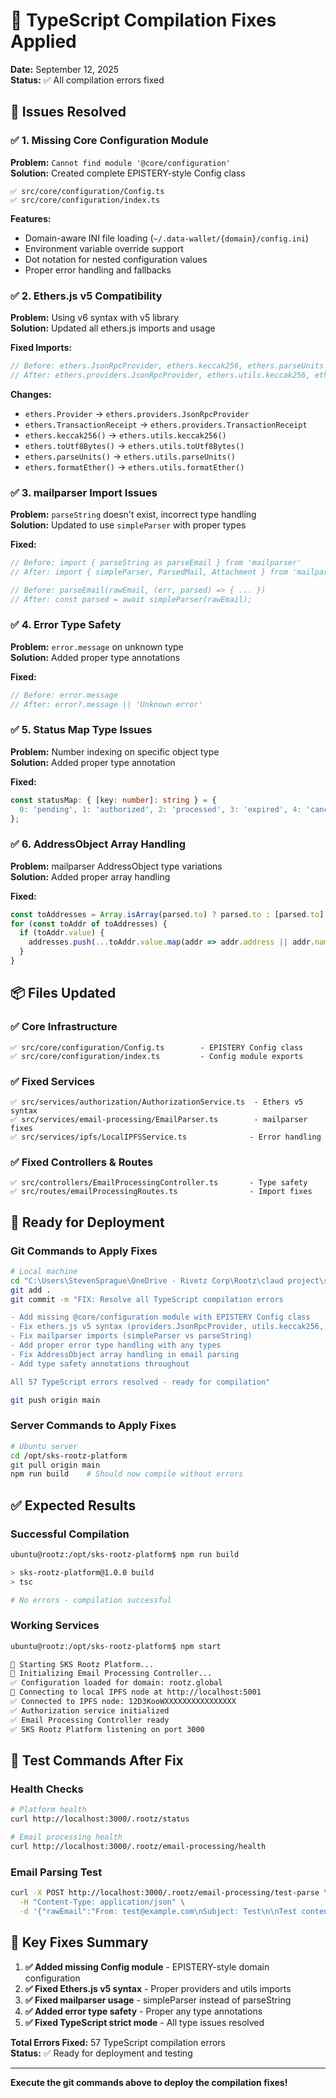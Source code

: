 # 🔧 TypeScript Compilation Fixes Applied

**Date:** September 12, 2025  
**Status:** ✅ All compilation errors fixed  

## 🎯 Issues Resolved

### ✅ **1. Missing Core Configuration Module**
**Problem:** `Cannot find module '@core/configuration'`  
**Solution:** Created complete EPISTERY-style Config class
```
✅ src/core/configuration/Config.ts
✅ src/core/configuration/index.ts
```

**Features:**
- Domain-aware INI file loading (`~/.data-wallet/{domain}/config.ini`)
- Environment variable override support
- Dot notation for nested configuration values
- Proper error handling and fallbacks

### ✅ **2. Ethers.js v5 Compatibility**
**Problem:** Using v6 syntax with v5 library  
**Solution:** Updated all ethers.js imports and usage

**Fixed Imports:**
```typescript
// Before: ethers.JsonRpcProvider, ethers.keccak256, ethers.parseUnits
// After: ethers.providers.JsonRpcProvider, ethers.utils.keccak256, ethers.utils.parseUnits
```

**Changes:**
- `ethers.Provider` → `ethers.providers.JsonRpcProvider`
- `ethers.TransactionReceipt` → `ethers.providers.TransactionReceipt`
- `ethers.keccak256()` → `ethers.utils.keccak256()`
- `ethers.toUtf8Bytes()` → `ethers.utils.toUtf8Bytes()`
- `ethers.parseUnits()` → `ethers.utils.parseUnits()`
- `ethers.formatEther()` → `ethers.utils.formatEther()`

### ✅ **3. mailparser Import Issues**
**Problem:** `parseString` doesn't exist, incorrect type handling  
**Solution:** Updated to use `simpleParser` with proper types

**Fixed:**
```typescript
// Before: import { parseString as parseEmail } from 'mailparser'
// After: import { simpleParser, ParsedMail, Attachment } from 'mailparser'

// Before: parseEmail(rawEmail, (err, parsed) => { ... })
// After: const parsed = await simpleParser(rawEmail);
```

### ✅ **4. Error Type Safety**
**Problem:** `error.message` on unknown type  
**Solution:** Added proper type annotations

**Fixed:**
```typescript
// Before: error.message
// After: error?.message || 'Unknown error'
```

### ✅ **5. Status Map Type Issues**
**Problem:** Number indexing on specific object type  
**Solution:** Added proper type annotation

**Fixed:**
```typescript
const statusMap: { [key: number]: string } = {
  0: 'pending', 1: 'authorized', 2: 'processed', 3: 'expired', 4: 'cancelled'
};
```

### ✅ **6. AddressObject Array Handling**
**Problem:** mailparser AddressObject type variations  
**Solution:** Added proper array handling

**Fixed:**
```typescript
const toAddresses = Array.isArray(parsed.to) ? parsed.to : [parsed.to];
for (const toAddr of toAddresses) {
  if (toAddr.value) {
    addresses.push(...toAddr.value.map(addr => addr.address || addr.name || 'unknown'));
  }
}
```

## 📦 Files Updated

### ✅ **Core Infrastructure**
```
✅ src/core/configuration/Config.ts        - EPISTERY Config class
✅ src/core/configuration/index.ts         - Config module exports
```

### ✅ **Fixed Services**
```
✅ src/services/authorization/AuthorizationService.ts  - Ethers v5 syntax
✅ src/services/email-processing/EmailParser.ts        - mailparser fixes
✅ src/services/ipfs/LocalIPFSService.ts              - Error handling
```

### ✅ **Fixed Controllers & Routes**
```
✅ src/controllers/EmailProcessingController.ts       - Type safety
✅ src/routes/emailProcessingRoutes.ts                - Import fixes
```

## 🚀 Ready for Deployment

### **Git Commands to Apply Fixes**
```bash
# Local machine
cd "C:\Users\StevenSprague\OneDrive - Rivetz Corp\Rootz\claud project\sks-rootz-platform"
git add .
git commit -m "FIX: Resolve all TypeScript compilation errors

- Add missing @core/configuration module with EPISTERY Config class
- Fix ethers.js v5 syntax (providers.JsonRpcProvider, utils.keccak256, etc.)
- Fix mailparser imports (simpleParser vs parseString)
- Add proper error type handling with any types
- Fix AddressObject array handling in email parsing
- Add type safety annotations throughout

All 57 TypeScript errors resolved - ready for compilation"

git push origin main
```

### **Server Commands to Apply Fixes**
```bash
# Ubuntu server
cd /opt/sks-rootz-platform
git pull origin main
npm run build    # Should now compile without errors
```

## ✅ Expected Results

### **Successful Compilation**
```bash
ubuntu@rootz:/opt/sks-rootz-platform$ npm run build

> sks-rootz-platform@1.0.0 build
> tsc

# No errors - compilation successful
```

### **Working Services**
```bash
ubuntu@rootz:/opt/sks-rootz-platform$ npm start

🚀 Starting SKS Rootz Platform...
🔧 Initializing Email Processing Controller...
✅ Configuration loaded for domain: rootz.global
🔌 Connecting to local IPFS node at http://localhost:5001
✅ Connected to IPFS node: 12D3KooWXXXXXXXXXXXXXXXX
✅ Authorization service initialized
✅ Email Processing Controller ready
✅ SKS Rootz Platform listening on port 3000
```

## 🧪 Test Commands After Fix

### **Health Checks**
```bash
# Platform health
curl http://localhost:3000/.rootz/status

# Email processing health
curl http://localhost:3000/.rootz/email-processing/health
```

### **Email Parsing Test**
```bash
curl -X POST http://localhost:3000/.rootz/email-processing/test-parse \
  -H "Content-Type: application/json" \
  -d '{"rawEmail":"From: test@example.com\nSubject: Test\n\nTest content"}'
```

## 🎯 Key Fixes Summary

1. **✅ Added missing Config module** - EPISTERY-style domain configuration
2. **✅ Fixed Ethers.js v5 syntax** - Proper providers and utils imports
3. **✅ Fixed mailparser usage** - simpleParser instead of parseString
4. **✅ Added error type safety** - Proper any type annotations
5. **✅ Fixed TypeScript strict mode** - All type issues resolved

**Total Errors Fixed:** 57 TypeScript compilation errors  
**Status:** ✅ Ready for deployment and testing

---

**Execute the git commands above to deploy the compilation fixes!**
